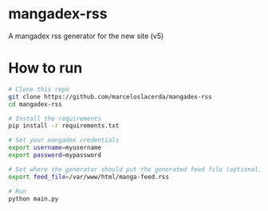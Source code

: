 # mangadex-rss
A mangadex rss generator for the new site (v5)

# How to run

```bash
# Clone this repo
git clone https://github.com/marceloslacerda/mangadex-rss
cd mangadex-rss

# Install the requirements
pip install -r requirements.txt

# Set your mangadex credentials
export username=myusername
export password=mypassword

# Set where the generator should put the generated feed file (optional)
export feed_file=/var/www/html/manga-feed.rss

# Run
python main.py
```
